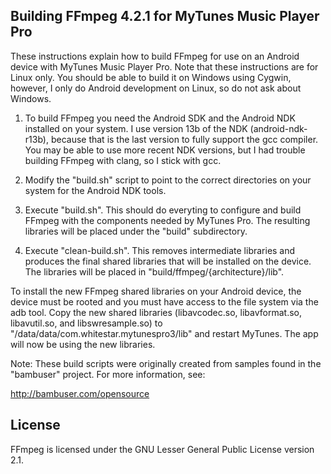 ## Building FFmpeg 4.2.1 for MyTunes Music Player Pro

These instructions explain how to build FFmpeg for use on an Android device with MyTunes
Music Player Pro. Note that these instructions are for Linux only. You should be able to
build it on Windows using Cygwin, however, I only do Android development on Linux, so do
not ask about Windows.

1) To build FFmpeg you need the Android SDK and the Android NDK installed on your
   system. I use version 13b of the NDK (android-ndk-r13b), because that is the last
   version to fully support the gcc compiler. You may be able to use more recent NDK
   versions, but I had trouble building FFmpeg with clang, so I stick with gcc.

2) Modify the "build.sh" script to point to the correct directories on your system for the
   Android NDK tools.

3) Execute "build.sh". This should do everyting to configure and build FFmpeg with the
   components needed by MyTunes Pro. The resulting libraries will be placed under the
   "build" subdirectory.

4) Execute "clean-build.sh". This removes intermediate libraries and produces the final
   shared libraries that will be installed on the device. The libraries will be placed in
   "build/ffmpeg/{architecture}/lib".

To install the new FFmpeg shared libraries on your Android device, the device must be
rooted and you must have access to the file system via the adb tool. Copy the new shared
libraries (libavcodec.so, libavformat.so, libavutil.so, and libswresample.so) to
"/data/data/com.whitestar.mytunespro3/lib" and restart MyTunes. The app will now be
using the new libraries.


Note: These build scripts were originally created from samples found in the "bambuser"
project. For more information, see:

http://bambuser.com/opensource


## License

FFmpeg is licensed under the GNU Lesser General Public License version 2.1.

